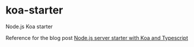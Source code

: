 # koa-starter
Node.js Koa starter

Reference for the blog post [Node.js server starter with Koa and Typescript](https://www.andreigaspar.com/nodejs-server-with-koa-and-typescript/)
